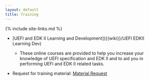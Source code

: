 ```yaml
---
layout: default
title: Training
---
```

{% include site-links.md %}

* [UEFI and EDK II
  Learning and Development]({{wiki}}/UEFI EDKII Learning Dev)
  * These online courses are provided to
    help you increase your knowledge of UEFI specification and EDK II
    and to aid you in performing UEFI and EDK II related tasks.

* Request for training material: [Material
  Request](mailto:Laurie0131@users.noreply.github.com?Subject=UEFI%20Training%20Material&body=UEFI%20Training%20Material)

